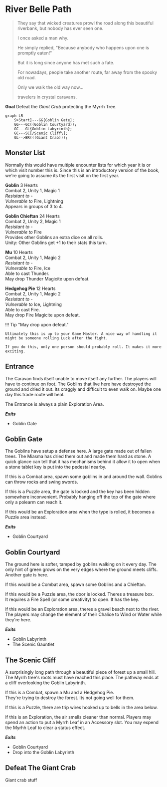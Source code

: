 # River Belle Path

> They say that wicked creatures prowl the road along this beautiful riverbank, but nobody has ever seen one.
>
> I once asked a man why.
>
> He simply replied, "Because anybody who happens upon one is promptly eaten!"
>
> But it is long since anyone has met such a fate.
>
> For nowadays, people take another route,
> far away from the spooky old road.
>
> Only we walk the old way now...
>
> travelers in crystal caravans.

**Goal** Defeat the _Giant Crab_ protecting the Myrrh Tree.

```mermaid
graph LR
    S>Start]---GG[Goblin Gate];
    GG---GC((Goblin Courtyard));
    GC---GL{Goblin Labyrinth};
    GC---SC[/Scenic Cliff\];
    GL-->BR(((Giant Crab)));
```

## Monster List

Normally this would have multiple encounter lists for which year it is or which visit number this is. Since this is an introductory version of the book, we're going to assume its the first visit on the first year.

<section class="monster-list" markdown>

**Goblin** 3 Hearts  
Combat 2, Unity 1, Magic 1  
_Resistant to_ -  
_Vulnerable to_ Fire, Lightning  
Appears in groups of 3 to 4.

**Goblin Chieftan** 24 Hearts  
Combat 2, Unity 2, Magic 1  
_Resistant to_ -  
_Vulnerable to_ Fire  
Provides other Goblins an extra dice on all rolls.  
Unity: Other Goblins get +1 to their stats this turn.

**Mu** 10 Hearts  
Combat 2, Unity 1, Magic 2  
_Resistant to_ -  
_Vulnerable to_ Fire, Ice  
Able to cast Thunder.  
May drop Thunder Magicite upon defeat.

**Hedgehog Pie** 12 Hearts  
Combat 2, Unity 1, Magic 2  
_Resistant to_ -  
_Vulnerable to_ Ice, Lightning  
Able to cast Fire.  
May drop Fire Magicite upon defeat.

</section>

!!! Tip "May drop upon defeat."

    Ultimately this is up to your Game Master. A nice way of handling it might be someone rolling Luck after the fight.

    If you do this, only one person should probably roll. It makes it more exciting.

## Entrance

The Caravan finds itself unable to move itself any further. The players will have to continue on foot. The Goblins that live here have destroyed the ground and dried it out. Its craggly and difficult to even walk on. Maybe one day this trade route will heal.

The Entrance is always a plain Exploration Area.

**_Exits_**

-   Goblin Gate

## Goblin Gate

The Goblins have setup a defense here. A large gate made out of fallen trees. The Miasma has dried them out and made them hard as stone. A quick glance can tell that it has mechanisms behind it allow it to open when a stone tablet key is put into the pedestal nearby.

If this is a Combat area, spawn some goblins in and around the wall. Goblins can throw rocks and swing swords.

If this is a Puzzle area, the gate is locked and the key has been hidden somewhere inconvenient. Probably hanging off the top of the gate where only a polearm can reach it.

If this would be an Exploration area when the type is rolled, it becomes a Puzzle area instead.

**_Exits_**

-   Goblin Courtyard

## Goblin Courtyard

The ground here is softer, tamped by goblins walking on it every day. The only hint of green grows on the very edges where the ground meets cliffs. Another gate is here.

If this would be a Combat area, spawn some Goblins and a Chieftan.

If this would be a Puzzle area, the door is locked. Theres a treasure box.  
It requires a Fire Spell (or some creativity) to open. It has the key.

If this would be an Exploration area, theres a gravel beach next to the river.  
The players may change the element of their Chalice to Wind or Water while they're here.

**_Exits_**

-   Goblin Labyrinth
-   The Scenic Gauntlet

## The Scenic Cliff

A surprisingly long path through a beautiful piece of forest up a small hill. The Myrrh tree's roots must have reached this place. The pathway ends at a cliff overlooking the Goblin Labyrinth.

If this is a Combat, spawn a Mu and a Hedgehog Pie.  
They're trying to destroy the forest. Its not going well for them.

If this is a Puzzle, there are trip wires hooked up to bells in the area below.

If this is an Exploration, the air smells cleaner than normal. Players may spend an action to put a Myrrh Leaf in an Accessory slot. You may expend the Myrhh Leaf to clear a status effect.

**_Exits_**

-   Goblin Courtyard
-   Drop into the Goblin Labyrinth

## Defeat The Giant Crab

Giant crab stuff
